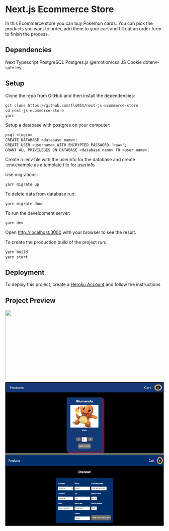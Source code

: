 # Next.js Ecommerce Store

In this Ecommerce store you can buy Pokemon cards. You can pick the products you want to order, add them to your cart and fill out an order form to finish the process.

## Dependencies

Next
Typescript
PostgreSQL
Postgres.js
@emotion/css
JS Cookie
dotenv-safe
ley

## Setup

Clone the repo from GitHub and then install the dependencies:
```
git clone https://github.com/flo951/next-js-ecommerce-store
cd next-js-ecommerce-store
yarn
```
Setup a database with postgres on your computer:
```
psql <login>
CREATE DATABASE <database name>;
CREATE USER <username> WITH ENCRYPTED PASSWORD '<pw>';
GRANT ALL PRIVILEGES ON DATABASE <database name> TO <user name>;
```
Create a .env file with the userinfo for the database and create .env.example as a template file for userinfo

Use migrations:
```
yarn migrate up
```
To delete data from database run:
```
yarn migrate down
```
To run the development server:
```
yarn dev
```
Open [http://localhost:3000](http://localhost:3000) with your browser to see the result.

To create the production build of the project run:
```
yarn build
yarn start
```
## Deployment

To deploy this project, create a [Heroku Account](https://signup.heroku.com/) and follow the instructions

## Project Preview

<img src="/public/images/expamplepic1.png" width="627" height="226">
<img src="/public/images/examplepic2.png" width="627" height="226">
<img src="/public/images/examplepic3.png" width="627" height="226">









